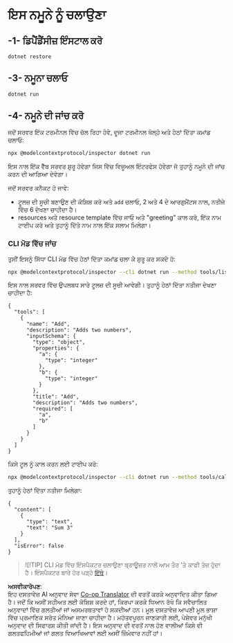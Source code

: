 <!--
CO_OP_TRANSLATOR_METADATA:
{
  "original_hash": "07863f50601f395c3bdfce30f555f11a",
  "translation_date": "2025-07-09T21:58:06+00:00",
  "source_file": "03-GettingStarted/01-first-server/solution/dotnet/README.md",
  "language_code": "pa"
}
-->
# ਇਸ ਨਮੂਨੇ ਨੂੰ ਚਲਾਉਣਾ

## -1- ਡਿਪੈਂਡੈਂਸੀਜ਼ ਇੰਸਟਾਲ ਕਰੋ

```bash
dotnet restore
```

## -3- ਨਮੂਨਾ ਚਲਾਓ

```bash
dotnet run
```

## -4- ਨਮੂਨੇ ਦੀ ਜਾਂਚ ਕਰੋ

ਜਦੋਂ ਸਰਵਰ ਇੱਕ ਟਰਮੀਨਲ ਵਿੱਚ ਚੱਲ ਰਿਹਾ ਹੋਵੇ, ਦੂਜਾ ਟਰਮੀਨਲ ਖੋਲ੍ਹੋ ਅਤੇ ਹੇਠਾਂ ਦਿੱਤਾ ਕਮਾਂਡ ਚਲਾਓ:

```bash
npx @modelcontextprotocol/inspector dotnet run
```

ਇਸ ਨਾਲ ਇੱਕ ਵੈੱਬ ਸਰਵਰ ਸ਼ੁਰੂ ਹੋਵੇਗਾ ਜਿਸ ਵਿੱਚ ਵਿਜ਼ੂਅਲ ਇੰਟਰਫੇਸ ਹੋਵੇਗਾ ਜੋ ਤੁਹਾਨੂੰ ਨਮੂਨੇ ਦੀ ਜਾਂਚ ਕਰਨ ਦੀ ਆਗਿਆ ਦੇਵੇਗਾ।

ਜਦੋਂ ਸਰਵਰ ਕਨੈਕਟ ਹੋ ਜਾਵੇ:

- ਟੂਲਜ਼ ਦੀ ਸੂਚੀ ਬਣਾਉਣ ਦੀ ਕੋਸ਼ਿਸ਼ ਕਰੋ ਅਤੇ `add` ਚਲਾਓ, 2 ਅਤੇ 4 ਦੇ ਆਰਗੁਮੈਂਟਸ ਨਾਲ, ਨਤੀਜੇ ਵਿੱਚ 6 ਦੇਖਣਾ ਚਾਹੀਦਾ ਹੈ।
- resources ਅਤੇ resource template ਵਿੱਚ ਜਾਓ ਅਤੇ "greeting" ਕਾਲ ਕਰੋ, ਇੱਕ ਨਾਮ ਟਾਈਪ ਕਰੋ ਅਤੇ ਤੁਹਾਨੂੰ ਦਿੱਤੇ ਨਾਮ ਨਾਲ ਇੱਕ ਸਲਾਮ ਮਿਲੇਗਾ।

### CLI ਮੋਡ ਵਿੱਚ ਜਾਂਚ

ਤੁਸੀਂ ਇਸਨੂੰ ਸਿੱਧਾ CLI ਮੋਡ ਵਿੱਚ ਹੇਠਾਂ ਦਿੱਤਾ ਕਮਾਂਡ ਚਲਾ ਕੇ ਸ਼ੁਰੂ ਕਰ ਸਕਦੇ ਹੋ:

```bash
npx @modelcontextprotocol/inspector --cli dotnet run --method tools/list
```

ਇਸ ਨਾਲ ਸਰਵਰ ਵਿੱਚ ਉਪਲਬਧ ਸਾਰੇ ਟੂਲਜ਼ ਦੀ ਸੂਚੀ ਆਵੇਗੀ। ਤੁਹਾਨੂੰ ਹੇਠਾਂ ਦਿੱਤਾ ਨਤੀਜਾ ਦੇਖਣਾ ਚਾਹੀਦਾ ਹੈ:

```text
{
  "tools": [
    {
      "name": "Add",
      "description": "Adds two numbers",
      "inputSchema": {
        "type": "object",
        "properties": {
          "a": {
            "type": "integer"
          },
          "b": {
            "type": "integer"
          }
        },
        "title": "Add",
        "description": "Adds two numbers",
        "required": [
          "a",
          "b"
        ]
      }
    }
  ]
}
```

ਕਿਸੇ ਟੂਲ ਨੂੰ ਕਾਲ ਕਰਨ ਲਈ ਟਾਈਪ ਕਰੋ:

```bash
npx @modelcontextprotocol/inspector --cli dotnet run --method tools/call --tool-name Add --tool-arg a=1 --tool-arg b=2
```

ਤੁਹਾਨੂੰ ਹੇਠਾਂ ਦਿੱਤਾ ਨਤੀਜਾ ਮਿਲੇਗਾ:

```text
{
  "content": [
    {
      "type": "text",
      "text": "Sum 3"
    }
  ],
  "isError": false
}
```

> ![!TIP]
> CLI ਮੋਡ ਵਿੱਚ ਇੰਸਪੈਕਟਰ ਚਲਾਉਣਾ ਬ੍ਰਾਊਜ਼ਰ ਨਾਲੋਂ ਆਮ ਤੌਰ 'ਤੇ ਕਾਫੀ ਤੇਜ਼ ਹੁੰਦਾ ਹੈ।
> ਇੰਸਪੈਕਟਰ ਬਾਰੇ ਹੋਰ ਪੜ੍ਹੋ [ਇੱਥੇ](https://github.com/modelcontextprotocol/inspector)।

**ਅਸਵੀਕਾਰੋਪਣ**:  
ਇਹ ਦਸਤਾਵੇਜ਼ AI ਅਨੁਵਾਦ ਸੇਵਾ [Co-op Translator](https://github.com/Azure/co-op-translator) ਦੀ ਵਰਤੋਂ ਕਰਕੇ ਅਨੁਵਾਦਿਤ ਕੀਤਾ ਗਿਆ ਹੈ। ਜਦੋਂ ਕਿ ਅਸੀਂ ਸਹੀਅਤ ਲਈ ਕੋਸ਼ਿਸ਼ ਕਰਦੇ ਹਾਂ, ਕਿਰਪਾ ਕਰਕੇ ਧਿਆਨ ਰੱਖੋ ਕਿ ਸਵੈਚਾਲਿਤ ਅਨੁਵਾਦਾਂ ਵਿੱਚ ਗਲਤੀਆਂ ਜਾਂ ਅਸਮਰਥਤਾਵਾਂ ਹੋ ਸਕਦੀਆਂ ਹਨ। ਮੂਲ ਦਸਤਾਵੇਜ਼ ਆਪਣੀ ਮੂਲ ਭਾਸ਼ਾ ਵਿੱਚ ਪ੍ਰਮਾਣਿਕ ਸਰੋਤ ਮੰਨਿਆ ਜਾਣਾ ਚਾਹੀਦਾ ਹੈ। ਮਹੱਤਵਪੂਰਨ ਜਾਣਕਾਰੀ ਲਈ, ਪੇਸ਼ੇਵਰ ਮਨੁੱਖੀ ਅਨੁਵਾਦ ਦੀ ਸਿਫਾਰਸ਼ ਕੀਤੀ ਜਾਂਦੀ ਹੈ। ਇਸ ਅਨੁਵਾਦ ਦੀ ਵਰਤੋਂ ਨਾਲ ਹੋਣ ਵਾਲੀਆਂ ਕਿਸੇ ਵੀ ਗਲਤਫਹਿਮੀਆਂ ਜਾਂ ਗਲਤ ਵਿਆਖਿਆਵਾਂ ਲਈ ਅਸੀਂ ਜ਼ਿੰਮੇਵਾਰ ਨਹੀਂ ਹਾਂ।